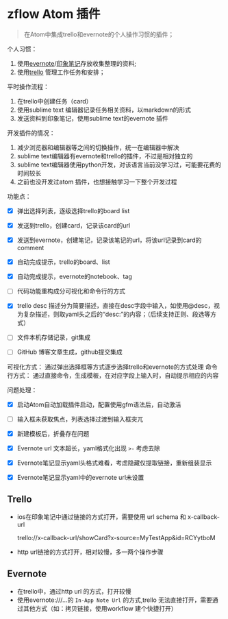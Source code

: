 # zflow Atom 插件
> 在Atom中集成trello和evernote的个人操作习惯的插件；

个人习惯：

1. 使用[evernote][1]/[印象笔记][2]存放收集整理的资料;
2. 使用[trello][3] 管理工作任务和安排；

平时操作流程：

1. 在trello中创建任务（card）
2. 使用sublime text 编辑器记录任务相关资料，以markdown的形式
3. 发送资料到印象笔记，使用sublime text的evernote 插件


开发插件的情况：

1. 减少浏览器和编辑器等之间的切换操作，统一在编辑器中解决
2. sublime text编辑器有evernote和trello的插件，不过是相对独立的
3. sublime text编辑器使用python开发，对该语言当前没学习过，可能要花费的时间较长
4. 之前也没开发过atom 插件，也想接触学习一下整个开发过程

功能点：

- [x] 弹出选择列表，逐级选择trello的board list
- [x] 发送到trello，创建card，记录该card的url
- [x] 发送到evernote，创建笔记，记录该笔记的url，将该url记录到card的comment
- [x] 自动完成提示，trello的board、list
- [x] 自动完成提示，evernote的notebook、tag
- [ ] 代码功能重构成分可视化和命令行的方式
- [x] trello desc 描述分为简要描述，直接在desc字段中输入，如使用@desc，视为复杂描述，则取yaml头之后的“desc:”的内容；（后续支持正则、段选等方式）
- [ ] 文件本机存储记录，git集成
- [ ] GitHub 博客文章生成，github提交集成


可视化方式： 通过弹出选择框等方式逐步选择trello和evernote的方式处理
命令行方式： 通过直接命令，生成模板，在对应字段上输入时，自动提示相应的内容

问题处理：

- [x] 启动Atom自动加载插件启动，配置使用gfm语法后，自动激活
- [ ] 输入框未获取焦点，列表选择过渡到输入框突兀
- [x] 新建模板后，折叠存在问题
- [x] Evernote url 文本超长，yaml格式化出现 `>-` 考虑去除
- [x] Evernote笔记显示yaml头格式难看，考虑隐藏仅提取链接，重新组装显示
- [x] Evernote笔记显示yaml中的evernote url未设置


## Trello

- ios在印象笔记中通过链接的方式打开，需要使用 url schema 和 x-callback-url

  trello://x-callback-url/showCard?x-source=MyTestApp&id=RCYytboM

- http url链接的方式打开，相对较慢，多一两个操作步骤

## Evernote

- 在trello中，通过http url 的方式，打开较慢
- 使用evernote:///...的 `In-App Note Url` 的方式,trello 无法直接打开，需要通过其他方式（如：拷贝链接，使用workflow 建个快捷打开）



[1]: https://evernote.com/ "Evernote"
[2]: https://www.yinxiang.com/ "印象笔记"
[3]: https://trello.com/ "trello"
